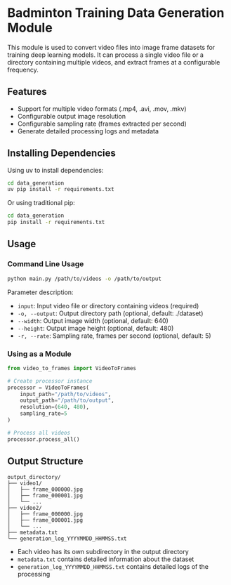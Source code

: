 # Badminton Training Data Generation Module

This module is used to convert video files into image frame datasets for training deep learning models. It can process a single video file or a directory containing multiple videos, and extract frames at a configurable frequency.

## Features

- Support for multiple video formats (.mp4, .avi, .mov, .mkv)
- Configurable output image resolution
- Configurable sampling rate (frames extracted per second)
- Generate detailed processing logs and metadata

## Installing Dependencies

Using uv to install dependencies:

```bash
cd data_generation
uv pip install -r requirements.txt
```

Or using traditional pip:

```bash
cd data_generation
pip install -r requirements.txt
```

## Usage

### Command Line Usage

```bash
python main.py /path/to/videos -o /path/to/output
```

Parameter description:
- `input`: Input video file or directory containing videos (required)
- `-o, --output`: Output directory path (optional, default: ./dataset)
- `--width`: Output image width (optional, default: 640)
- `--height`: Output image height (optional, default: 480)
- `-r, --rate`: Sampling rate, frames per second (optional, default: 5)

### Using as a Module

```python
from video_to_frames import VideoToFrames

# Create processor instance
processor = VideoToFrames(
    input_path="/path/to/videos",
    output_path="/path/to/output",
    resolution=(640, 480),
    sampling_rate=5
)

# Process all videos
processor.process_all()
```

## Output Structure

```
output_directory/
├── video1/
│   ├── frame_000000.jpg
│   ├── frame_000001.jpg
│   └── ...
├── video2/
│   ├── frame_000000.jpg
│   ├── frame_000001.jpg
│   └── ...
├── metadata.txt
└── generation_log_YYYYMMDD_HHMMSS.txt
```

- Each video has its own subdirectory in the output directory
- `metadata.txt` contains detailed information about the dataset
- `generation_log_YYYYMMDD_HHMMSS.txt` contains detailed logs of the processing 
